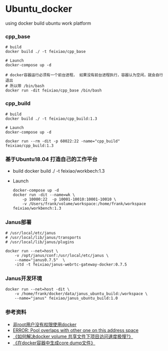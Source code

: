 # Ubuntu_docker
using docker build ubuntu work platform

### cpp_base

```shell
# build
docker build ./ -t feixiao/cpp_base

# Launch
docker-compose up -d

# docker容器运行必须有一个前台进程， 如果没有前台进程执行，容器认为空闲，就会自行退出
# 所以带 /bin/bash
docker run -dit feixiao/cpp_base /bin/bash
```

### cpp_build
```shell
# build
docker build ./ -t feixiao/cpp_build:1.3

# Launch
docker-compose up -d

docker run --rm -dit -p 60022:22 -name="cpp_build" feixiao/cpp_build:1.3 
```


### 基于Ubuntu18.04 打造自己的工作平台
+ build
docker build ./ -t feixiao/workbech:1.3

+ Launch
    ```shell
    docker-compose up -d
    docker run -dit --name=wk \
        -p 10000:22  -p 10001-10010:10001-10010 \
        -v /Users/frank/volume/workspace:/home/frank/workspace feixiao/workbench:1.3
    ```

### Janus部署
    # /usr/local/etc/janus
    # /usr/local/lib/janus/transports
    # /usr/local/lib/janus/plugins
    
    docker run --net=host \
        -v /opt/janus/conf:/usr/local/etc/janus \
        --name="janus0.7.5"  \
        -itd -t feixiao/janus-webrtc-gateway-docker:0.7.5

### Janus开发环境

    docker run --net=host -dit \
        -v /home/frank/docker/data/janus_ubuntu_build:/workspace \
        --name="janus" feixiao/janus_ubuntu_build:1.0


### 参考资料
+ [非root用户没有权限使用docker](https://blog.csdn.net/ken1583096683/article/details/82813111)
+ [ERROR: Pool overlaps with other one on this address space](http://zizhixiaoshe.com/article/21.html)
+ [《如何解决docker volume 共享文件下项目访问速度极慢?》](https://segmentfault.com/q/1010000011417846)
+ [《在docker容器中生成core dump文件》](https://blog.csdn.net/u013774469/article/details/82427546)